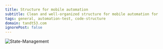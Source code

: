 ```yaml
---
title: Structure for mobile automation
subtitle: Clean and well-organized structure for mobile automation for native apps
tags: general, automation-test, code-structure
domain: tandt53.com
ignorePost: false
---
```


![State-Management](https://cdn.hashnode.com/res/hashnode/image/upload/v1665497700038/ryiIShXgO.png?auto=compress)